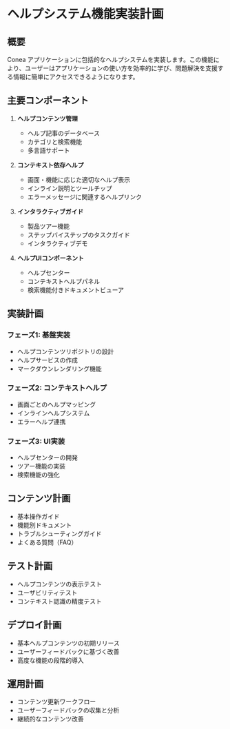 # ヘルプシステム機能実装計画

## 概要

Conea アプリケーションに包括的なヘルプシステムを実装します。この機能により、ユーザーはアプリケーションの使い方を効率的に学び、問題解決を支援する情報に簡単にアクセスできるようになります。

## 主要コンポーネント

1. **ヘルプコンテンツ管理**
   - ヘルプ記事のデータベース
   - カテゴリと検索機能
   - 多言語サポート

2. **コンテキスト依存ヘルプ**
   - 画面・機能に応じた適切なヘルプ表示
   - インライン説明とツールチップ
   - エラーメッセージに関連するヘルプリンク

3. **インタラクティブガイド**
   - 製品ツアー機能
   - ステップバイステップのタスクガイド
   - インタラクティブデモ

4. **ヘルプUIコンポーネント**
   - ヘルプセンター
   - コンテキストヘルプパネル
   - 検索機能付きドキュメントビューア

## 実装計画

### フェーズ1: 基盤実装
- ヘルプコンテンツリポジトリの設計
- ヘルプサービスの作成
- マークダウンレンダリング機能

### フェーズ2: コンテキストヘルプ
- 画面ごとのヘルプマッピング
- インラインヘルプシステム
- エラーヘルプ連携

### フェーズ3: UI実装
- ヘルプセンターの開発
- ツアー機能の実装
- 検索機能の強化

## コンテンツ計画

- 基本操作ガイド
- 機能別ドキュメント
- トラブルシューティングガイド
- よくある質問（FAQ）

## テスト計画

- ヘルプコンテンツの表示テスト
- ユーザビリティテスト
- コンテキスト認識の精度テスト

## デプロイ計画

- 基本ヘルプコンテンツの初期リリース
- ユーザーフィードバックに基づく改善
- 高度な機能の段階的導入

## 運用計画

- コンテンツ更新ワークフロー
- ユーザーフィードバックの収集と分析
- 継続的なコンテンツ改善